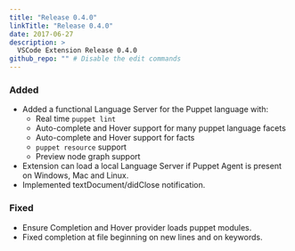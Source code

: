 ```yaml
---
title: "Release 0.4.0"
linkTitle: "Release 0.4.0"
date: 2017-06-27
description: >
  VSCode Extension Release 0.4.0
github_repo: "" # Disable the edit commands
---
```


### Added

- Added a functional Language Server for the Puppet language with:
  - Real time `puppet lint`
  - Auto-complete and Hover support for many puppet language facets
  - Auto-complete and Hover support for facts
  - `puppet resource` support
  - Preview node graph support
- Extension can load a local Language Server if Puppet Agent is present on Windows, Mac and Linux.
- Implemented textDocument/didClose notification.

### Fixed

- Ensure Completion and Hover provider loads puppet modules.
- Fixed completion at file beginning on new lines and on keywords.
